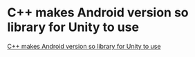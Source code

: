 # C++ makes Android version so library for Unity to use
[C++ makes Android version so library for Unity to use](https://aiwithcloud.com/2022/09/14/c_makes_android_version_so_library_for_unity_to_use/)